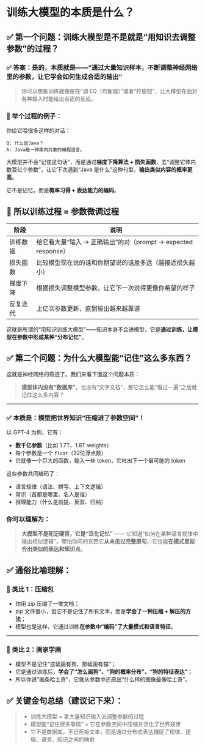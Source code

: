 # 训练大模型的本质是什么？

## ✅ 第一个问题：训练大模型是不是就是“用知识去调整参数”的过程？

### ✅ 答案：是的，本质就是——**“通过大量知识样本，不断调整神经网络里的参数，让它学会如何生成合适的输出”**

> 你可以想象训练就像是在“调 EQ（均衡器）”或者“拧旋钮”，让大模型在面对各种输入时能给出合适的反应。

### 🔧 举个过程的例子：

你给它喂很多这样的对话：

```
Q: 什么是Java？
A: Java是一种面向对象的编程语言。
```

大模型并不会“记住这句话”，而是通过**梯度下降算法 + 损失函数**，去“调整它体内数百亿个参数”，让它下次遇到“Java 是什么”这种句型，**输出类似内容的概率更高**。

它不是记忆，而是**概率习得 + 表达能力的编码**。

## 🧠 所以训练过程 = 参数微调过程

| 阶段     | 说明                                                         |
| -------- | ------------------------------------------------------------ |
| 训练数据 | 给它看大量“输入 → 正确输出”的对（prompt → expected response） |
| 损失函数 | 比较模型现在说的话和你期望说的话差多远（越接近损失越小）     |
| 梯度下降 | 根据损失调整模型参数，让它下一次说得更像你希望的样子         |
| 反复迭代 | 上亿次参数更新，直到输出越来越靠谱                           |

这就是所谓的“用知识训练大模型”——知识本身不会进模型，它是**通过训练，让模型在参数中形成某种“分布记忆”**。

## ✅ 第二个问题：为什么大模型能“记住”这么多东西？

这就是神经网络的奇迹了。我们来看下面这个问题本质：

> **模型体内没有“数据库”**，也没有“文字文档”，那它怎么能“看过一遍”之后就记住这么多内容？

------

### ✅ 本质是：模型把世界知识“压缩进了参数空间”！

以 GPT-4 为例，它有：

- **数千亿参数**（比如 1.7T、1.8T weights）
- 每个参数是一个 `float`（32位浮点数）
- 它就像一个巨大的函数，输入一些 token，它吐出下一个最可能的 token

这些参数共同编码了：

- 语言规律（语法、拼写、上下文逻辑）
- 常识（首都是哪里、名人是谁）
- 推理能力（什么是前提、反驳、归纳）

### 你可以理解为：

> **大模型不是死记硬背，它是“泛化记忆”** ——
>  它知道“如何在某种语言规律中输出相似逻辑”，哪怕你问的东西它**从未见过完整原句**，它也能**在模式里拟合出类似的表达和知识点**。

## ✅ 通俗比喻理解：

### 🎯 类比 1：压缩包

- 你用 zip 压缩了一堆文档；
- zip 文件很小，但它不是记住了所有文本，而是**学会了一种压缩 + 解压的方法**；
- 模型也是这样，它通过训练**在参数中“编码”了大量模式和语言特征**。

------

### 🎯 类比 2：画家学画

- 模型不是记住“这幅画有狗、那幅画有猫”；
- 它是通过训练后，**学会了“怎么画狗”、“狗的概率分布”、“狗的特征表达”**；
- 所以你说“画条哈士奇”，它就从参数中还原出“什么样的图像最像哈士奇”。

## ✅ 关键金句总结（建议记下来）：

> - 训练大模型 = 拿大量知识输入去调整参数的过程
> - 模型能“记住很多事情” = 它在参数空间中压缩并泛化了世界规律
> - 它不是数据库，不记死板文本，而是通过分布式表达捕捉了规律、逻辑、语言、知识之间的映射















